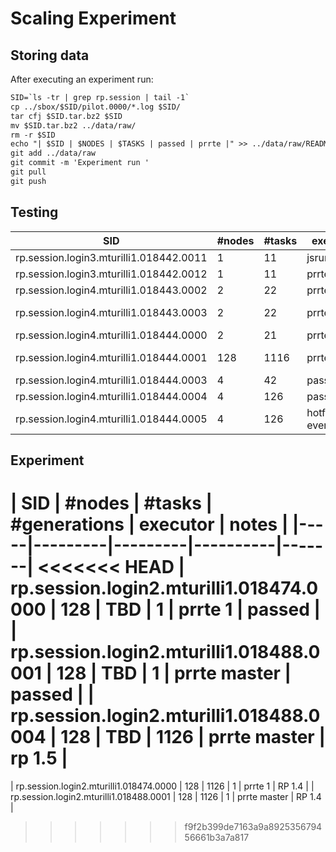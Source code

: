 # Scaling Experiment

## Storing data

After executing an experiment run:

```txt
SID=`ls -tr | grep rp.session | tail -1`
cp ../sbox/$SID/pilot.0000/*.log $SID/
tar cfj $SID.tar.bz2 $SID
mv $SID.tar.bz2 ../data/raw/
rm -r $SID
echo "| $SID | $NODES | $TASKS | passed | prrte |" >> ../data/raw/README.md
git add ../data/raw
git commit -m 'Experiment run '
git pull
git push
```

## Testing

| SID | \#nodes | \#tasks | executor | notes |
|-----|---------|---------|----------|-------|
| rp.session.login3.mturilli1.018442.0011 | 1 | 11 | jsrun | passed |
| rp.session.login3.mturilli1.018442.0012 | 1 | 11 | prrte | missing logs |
| rp.session.login4.mturilli1.018443.0002 | 2 | 22 | prrte | missing logs |
| rp.session.login4.mturilli1.018443.0003 | 2 | 22 | prrte | wrong concurrency |
| rp.session.login4.mturilli1.018444.0000 | 2 | 21 | prrte | passed |
| rp.session.login4.mturilli1.018444.0001 | 128 | 1116 | prrte | wrong concurrency |
| rp.session.login4.mturilli1.018444.0003 | 4 | 42 | passed | prrte |
| rp.session.login4.mturilli1.018444.0004 | 4 | 126 | passed | prrte |
| rp.session.login4.mturilli1.018444.0005 | 4 | 126 | hotfix/prrte events | prrte |


## Experiment

| SID | \#nodes | \#tasks | \#generations | executor | notes |
|-----|---------|---------|----------|-------|
<<<<<<< HEAD
| rp.session.login2.mturilli1.018474.0000 | 128 | TBD | 1 | prrte 1 | passed |
| rp.session.login2.mturilli1.018488.0001 | 128 | TBD | 1 | prrte master | passed |
| rp.session.login2.mturilli1.018488.0004 | 128 | TBD | 1126 | prrte master | rp 1.5 |
=======
| rp.session.login2.mturilli1.018474.0000 | 128 | 1126 | 1 | prrte 1 | RP 1.4 |
| rp.session.login2.mturilli1.018488.0001 | 128 | 1126 | 1 | prrte master | RP 1.4 |
>>>>>>> f9f2b399de7163a9a892535679456661b3a7a817
